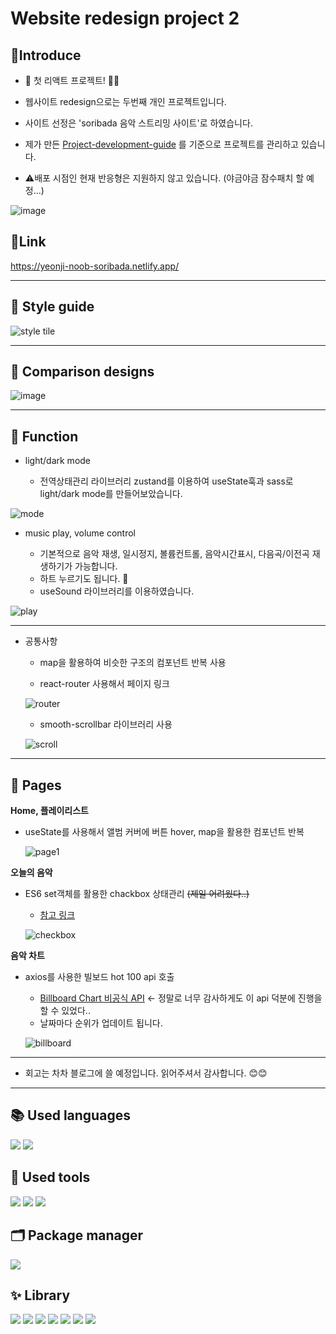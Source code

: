 # Website redesign project 2



## :triangular_flag_on_post:Introduce

+ 🎉 첫 리액트 프로젝트! 🥳🎉

+ 웹사이트 redesign으로는 두번째 개인 프로젝트입니다. 

+ 사이트 선정은 'soribada 음악 스트리밍 사이트'로 하였습니다.

+ 제가 만든 [Project-development-guide](https://github.com/Yeonji-Noob/markup-guide) 를 기준으로 프로젝트를 관리하고 있습니다.

+ :warning:배포 시점인 현재 반응형은 지원하지 않고 있습니다. (야금야금 잠수패치 할 예정...)

![image](https://user-images.githubusercontent.com/121682565/234746913-33792363-d9e4-4006-9cab-dc8efad68435.png)


## :link:Link

https://yeonji-noob-soribada.netlify.app/

---


## :cake: Style guide
![style tile](https://user-images.githubusercontent.com/121682565/234733368-f3234847-6a4c-4372-b97d-b6ab34e61b5c.png)

---
## 🍡 Comparison designs
![image](https://user-images.githubusercontent.com/121682565/234734156-1937e62f-9cfd-4d3a-a662-a29f64fa7f20.png)

---
## 📘 Function

+ light/dark mode

  - 전역상태관리 라이브러리 zustand를 이용하여 useState훅과 sass로 light/dark mode를 만들어보았습니다.

![mode](https://user-images.githubusercontent.com/121682565/234735787-aa1a400f-da8f-424d-9255-8d3e26feed03.gif)


+ music play, volume control

  - 기본적으로 음악 재생, 일시정지, 볼륨컨트롤, 음악시간표시, 다음곡/이전곡 재생하기가 가능합니다.
  - 하트 누르기도 됩니다. 🥰
  - useSound 라이브러리를 이용하였습니다.
  
![play](https://user-images.githubusercontent.com/121682565/234736135-07799c2c-7f83-4c0d-9a25-db67f60cdcb6.gif)

---
 
* 공통사항

  + map을 활용하여 비슷한 구조의 컴포넌트 반복 사용
  
  
  
  + react-router 사용해서 페이지 링크
  
  ![router](https://user-images.githubusercontent.com/121682565/234738371-7d94cb51-105f-434e-89c8-c78e37765058.gif)


  + smooth-scrollbar 라이브러리 사용 

  ![scroll](https://user-images.githubusercontent.com/121682565/234743113-2457c7b8-32eb-4818-97e4-50b15b62e287.gif)


---

## 📑 Pages

**Home, 플레이리스트** 
* useState를 사용해서 앨범 커버에 버튼 hover, map을 활용한 컴포넌트 반복
  
  ![page1](https://user-images.githubusercontent.com/121682565/234744221-9e9e16e2-6d31-4fd5-8fca-0aa0ae2d4bba.gif)



**오늘의 음악**
* ES6 set객체를 활용한 chackbox 상태관리 ~~(제일 어려웠다..)~~
  + [참고 링크](https://velog.io/@kingth/Check-Box-%EC%83%81%ED%83%9C-%EA%B4%80%EB%A6%ACfeat.-Set)
  
  ![checkbox](https://user-images.githubusercontent.com/121682565/234745859-1f2d04c3-3ce6-4d45-b0a7-b2104e238421.gif)


  


**음악 차트**
* axios를 사용한 빌보드 hot 100 api 호출
  + [Billboard Chart 비공식 API](https://github.com/KoreanThinker/billboard-json) <- 정말로 너무 감사하게도 이 api 덕분에 진행을 할 수 있었다..
  + 날짜마다 순위가 업데이트 됩니다.
  
  ![billboard](https://user-images.githubusercontent.com/121682565/234746379-9be98cf3-8817-4d7a-bf21-7c25f48005c7.gif)

  

---

* 회고는 차차 블로그에 쓸 예정입니다. 읽어주셔서 감사합니다. :blush::blush:

---

## 📚 Used languages
<p>
<img src="https://img.shields.io/badge/SCSS-CC6699?style=for-the-badge&logo=SASS&logoColor=white"/>
<img src="https://img.shields.io/badge/Typescript-3178C6?style=for-the-badge&logo=typescript&logoColor=white"/>
</p>


## 🧰 Used tools
<p>
<img src="https://img.shields.io/badge/VScode-007ACC?style=for-the-badge&logo=visualstudiocode&logoColor=white"/>
<img src="https://img.shields.io/badge/Figma-F24E1E?style=for-the-badge&logo=figma&logoColor=white"/>
<img src="https://img.shields.io/badge/canva-00C4CC?style=for-the-badge&logo=canva&logoColor=white"/>
</p>

## 🗂 Package manager
<p>
<img src="https://img.shields.io/badge/yarn-2C8EBB?style=for-the-badge&logo=yarn&logoColor=white"/>
</p>

## ✨ Library
<p>
<img src="https://img.shields.io/badge/react-61DAFB?style=for-the-badge&logo=react&logoColor=white"/>
<img src="https://img.shields.io/badge/createreactapp-09D3AC?style=for-the-badge&logo=createreactapp&logoColor=white"/>
<img src="https://img.shields.io/badge/reactrouter-CA4245?style=for-the-badge&logo=reactrouter&logoColor=white"/>
<img src="https://img.shields.io/badge/axios-5A29E4?style=for-the-badge&logo=axios&logoColor=white"/>
<img src="https://img.shields.io/badge/zustand-ECB63F?style=for-the-badge&logo=react&logoColor=white"/>
<img src="https://img.shields.io/badge/useSound-617BFF?style=for-the-badge&logo=react&logoColor=white"/>
<img src="https://img.shields.io/badge/smoothscrollbar-606060?style=for-the-badge&logo=react&logoColor=white"/>
</p>

